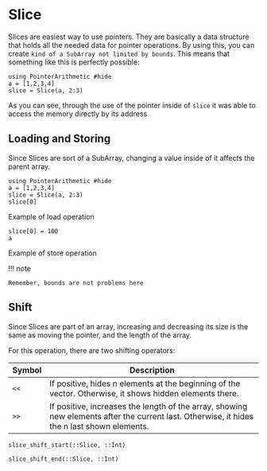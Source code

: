 # Slice
Slices are easiest way to use pointers. They are basically a data structure that holds all the needed data for pointer operations. By using this, you can create `kind of a SubArray not limited by bounds`. This means that something like this is perfectly possible:

```@example slice
using PointerArithmetic #hide
a = [1,2,3,4]
slice = Slice(a, 2:3)
```

As you can see, through the use of the pointer inside of `slice` it was able to access the memory directly by its address

## Loading and Storing
Since Slices are sort of a SubArray, changing a value inside of it affects the parent array.
```@example slice_load_store
using PointerArithmetic #hide
a = [1,2,3,4]
slice = Slice(a, 2:3)
slice[0]
```
Example of load operation
```@example slice_load_store
slice[0] = 100
a
```
Example of store operation

!!! note

    Remember, bounds are not problems here

## Shift
Since Slices are part of an array, increasing and decreasing its size is the same as moving the pointer, and the length of the array.

For this operation, there are two shifting 
operators:

Symbol | Description
-------|---------------------------
 `<<` | If positive, hides n elements at the beginning of the vector. Otherwise, it shows hidden elements there.
 `>>` | If positive, increases the length of the array, showing new elements after the current last. Otherwise, it hides the n last shown elements.

```@docs
slice_shift_start(::Slice, ::Int)
```

```@docs
slice_shift_end(::Slice, ::Int)
```
